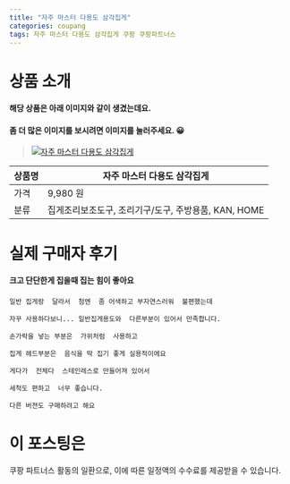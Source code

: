 ```yaml
---
title: "자주 마스터 다용도 삼각집게"
categories: coupang
tags: 자주 마스터 다용도 삼각집게 쿠팡 쿠팡파트너스
---
```

# 상품 소개
#### 해당 상품은 아래 이미지와 같이 생겼는데요. 
#### 좀 더 많은 이미지를 보시려면 이미지를 눌러주세요. 😀
> [![자주 마스터 다용도 삼각집게](https://static.coupangcdn.com/image/affiliate/banner/d1aa9dcd6b4a821d625ec3d5f111f5ac@2x.jpg)](https://coupa.ng/bPoBjT)

상품명 | 자주 마스터 다용도 삼각집게
-------|-------
가격 | 9,980 원
분류 | 집게조리보조도구, 조리기구/도구, 주방용품, KAN, HOME

# 실제 구매자 후기

####    크고 단단한게 집을때 집는 힘이 좋아요
    일반 집게랑  달라서  첨엔  좀 어색하고 부자연스러워  불편했는데
    
    자꾸 사용하다보니... 일반집게용도와  다른부분이 있어서 만족합니다.
    
    손가락을 넣는 부분은  가위처럼  사용하고 
    
    집게 헤드부분은  음식을 딱 집기 좋게 실용적이에요
    
    게다가  전체다  스테인레스로 만들어져 있어서
    
    세척도 편하고  너무 좋습니다.
    
    다른 버젼도 구매하려고 해요

# 이 포스팅은
쿠팡 파트너스 활동의 일환으로, 이에 따른 일정액의 수수료를 제공받을 수 있습니다.


